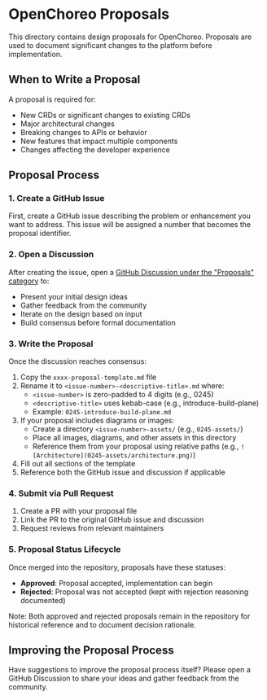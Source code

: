# OpenChoreo Proposals

This directory contains design proposals for OpenChoreo. Proposals are used to document significant changes to the platform before implementation.

## When to Write a Proposal

A proposal is required for:
- New CRDs or significant changes to existing CRDs
- Major architectural changes
- Breaking changes to APIs or behavior
- New features that impact multiple components
- Changes affecting the developer experience

## Proposal Process

### 1. Create a GitHub Issue
First, create a GitHub issue describing the problem or enhancement you want to address. This issue will be assigned a number that becomes the proposal identifier.

### 2. Open a Discussion
After creating the issue, open a [GitHub Discussion under the "Proposals" category](https://github.com/openchoreo/openchoreo/discussions/categories/proposals) to:
- Present your initial design ideas
- Gather feedback from the community
- Iterate on the design based on input
- Build consensus before formal documentation

### 3. Write the Proposal
Once the discussion reaches consensus:
1. Copy the `xxxx-proposal-template.md` file
2. Rename it to `<issue-number>-<descriptive-title>.md` where:
   - `<issue-number>` is zero-padded to 4 digits (e.g., 0245)
   - `<descriptive-title>` uses kebab-case (e.g., introduce-build-plane)
   - Example: `0245-introduce-build-plane.md`
3. If your proposal includes diagrams or images:
   - Create a directory `<issue-number>-assets/` (e.g., `0245-assets/`)
   - Place all images, diagrams, and other assets in this directory
   - Reference them from your proposal using relative paths (e.g., `![Architecture](0245-assets/architecture.png)`)
4. Fill out all sections of the template
5. Reference both the GitHub issue and discussion if applicable

### 4. Submit via Pull Request
1. Create a PR with your proposal file
2. Link the PR to the original GitHub issue and discussion
3. Request reviews from relevant maintainers

### 5. Proposal Status Lifecycle
Once merged into the repository, proposals have these statuses:
- **Approved**: Proposal accepted, implementation can begin
- **Rejected**: Proposal was not accepted (kept with rejection reasoning documented)

Note: Both approved and rejected proposals remain in the repository for historical reference and to document decision rationale.

## Improving the Proposal Process

Have suggestions to improve the proposal process itself? Please open a GitHub Discussion to share your ideas and gather feedback from the community.
